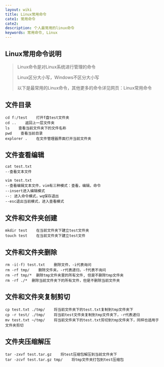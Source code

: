 ```yaml
---
layout: wiki
title: Linux常用命令
cate1: 常用命令
cate2:
description: 个人最常用的linux命令
keywords: 常用命令, Linux
---
```


## Linux常用命令说明

> Linux命令是对Linux系统进行管理的命令
>
> Linux区分大小写，Windows不区分大小写
>
> 以下是最常用的Linux命令，其他更多的命令详见网页：Linux常用命令

## 文件目录

```
cd f:/test    打开f盘test文件夹
cd ..    返回上一层文件夹
ls    查看当前文件夹下的文件名称
pwd    查看当前目录
explorer .    在文件管理器界面打开当前文件夹
```

## 文件查看编辑

```
cat test.txt
--查看文本文件

vim test.txt    
--查看编辑文本文件，vim有三种模式：查看，编辑，命令
--insert进入编辑模式
--: 进入命令模式，wq保存退出
--esc退出当前模式，进入查看模式
```

## 文件和文件夹创建

```
mkdir test    在当前文件夹下建立test文件夹
touch test    在当前文件夹下建立test文件
```

## 文件和文件夹删除

```
rm -i(-f) test.txt    删除文件，-i代表询问
rm -rf tmp/    删除文件夹，-r代表递归，-f代表不询问
rm -rf tmp/*  删除tmp文件夹里的所有文件, 但是不删除tmp文件夹
rm -rf ./*  删除当前文件夹下的所有文件，但是不删除当前文件夹
```

## 文件和文件夹复制剪切

```
cp test.txt ./tmp/    将当前文件夹下的test.txt复制到tmp文件夹下
cp -r test/ ./tmp/    将当前test文件夹复制到tmp文件夹下，-r代表递归
mv test.txt ~/tmp/    将当前文件夹下的test.txt剪切到tmp文件夹下，同样也适用于文件夹剪切
```

## 文件夹压缩解压

```
tar -zxvf test.tar.gz    将test压缩包解压到当前文件夹下
tar -zcvf test.tar.gz tmp/    将tmp文件夹打包到test压缩包
```